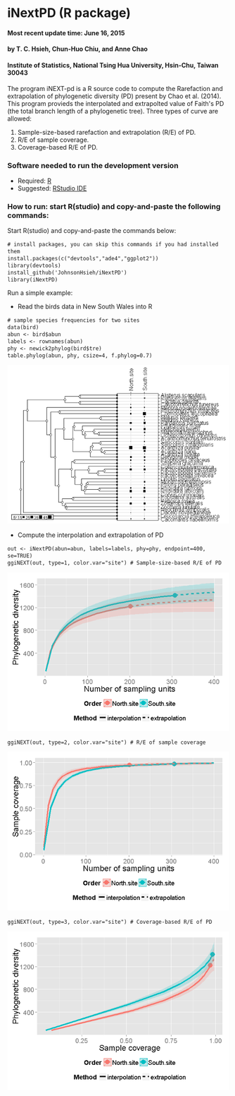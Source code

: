 iNextPD (R package)
===================

<h4>
Most recent update time: June 16, 2015
</h4>
<h4>
by T. C. Hsieh, Chun-Huo Chiu, and Anne Chao
</h4>
<h4>
Institute of Statistics, National Tsing Hua University, Hsin-Chu, Taiwan
30043
</h4>
The program iNEXT-pd is a R source code to compute the Rarefaction and
extrapolation of phylogenetic diversity (PD) present by Chao et al.
(2014). This program provieds the interpolated and extrapolted value of
Faith's PD (the total branch length of a phylogenetic tree). Three types
of curve are allowed:

1.  Sample-size-based rarefaction and extrapolation (R/E) of PD.
2.  R/E of sample coverage.
3.  Coverage-based R/E of PD.

### Software needed to run the development version

-   Required: [R](http://cran.rstudio.com/)
-   Suggested: [RStudio IDE](http://www.rstudio.com/ide/download/)

### How to run: start R(studio) and copy-and-paste the following commands:

Start R(studio) and copy-and-paste the commands below:

    # install packages, you can skip this commands if you had installed them
    install.packages(c("devtools","ade4","ggplot2"))
    library(devtools)
    install_github('JohnsonHsieh/iNextPD')
    library(iNextPD)

Run a simple example:

-   Read the birds data in New South Wales into R

<!-- -->

    # sample species frequencies for two sites
    data(bird)
    abun <- bird$abun
    labels <- rownames(abun)
    phy <- newick2phylog(bird$tre)
    table.phylog(abun, phy, csize=4, f.phylog=0.7)

![](./README_files/figure-markdown_strict/PlotTree-1.png)

-   Compute the interpolation and extrapolation of PD

<!-- -->

    out <- iNextPD(abun=abun, labels=labels, phy=phy, endpoint=400, se=TRUE)
    ggiNEXT(out, type=1, color.var="site") # Sample-size-based R/E of PD

![](./README_files/figure-markdown_strict/iNextPD-1.png)

    ggiNEXT(out, type=2, color.var="site") # R/E of sample coverage

![](./README_files/figure-markdown_strict/iNextPD-2.png)

    ggiNEXT(out, type=3, color.var="site") # Coverage-based R/E of PD

![](./README_files/figure-markdown_strict/iNextPD-3.png)
